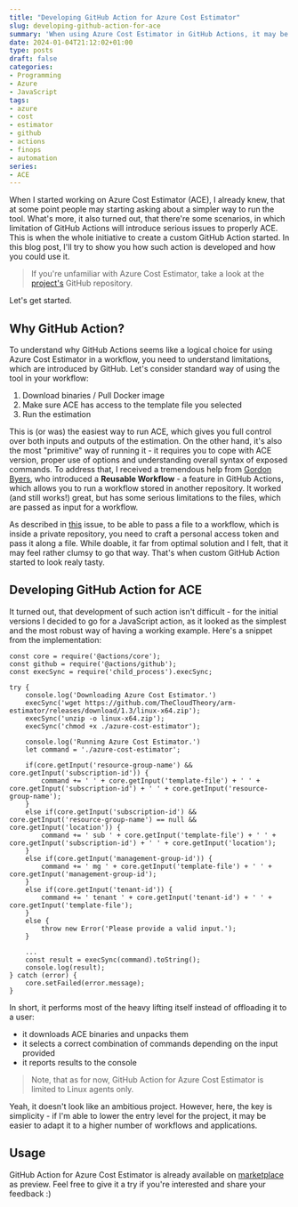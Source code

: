 ```yaml
---
title: "Developing GitHub Action for Azure Cost Estimator"
slug: developing-github-action-for-ace
summary: 'When using Azure Cost Estimator in GitHub Actions, it may be a little bit tricky to properly configure it, so you can benefit from capabilities. As it was already requested, I decided to develop my own GitHub Action, which can be used as a simplified interface for the tool. This is a short introduction to the topic and development path of the project.'
date: 2024-01-04T21:12:02+01:00
type: posts
draft: false
categories:
- Programming
- Azure
- JavaScript
tags:
- azure
- cost
- estimator
- github
- actions
- finops
- automation
series:
- ACE
---
```

When I started working on Azure Cost Estimator (ACE), I already knew, that at some point people may starting asking about a simpler way to run the tool. What's more, it also turned out, that there're some scenarios, in which limitation of GitHub Actions will introduce serious issues to properly ACE. This is when the whole initiative to create a custom GitHub Action started. In this blog post, I'll try to show you how such action is developed and how you could use it.
> If you're unfamiliar with Azure Cost Estimator, take a look at the [project's](https://github.com/TheCloudTheory/arm-estimator) GitHub repository.

Let's get started.

## Why GitHub Action?
To understand why GitHub Actions seems like a logical choice for using Azure Cost Estimator in a workflow, you need to understand limitations, which are introduced by GitHub. Let's consider standard way of using the tool in your workflow:
1. Download binaries / Pull Docker image
2. Make sure ACE has access to the template file you selected
3. Run the estimation

This is (or was) the easiest way to run ACE, which gives you full control over both inputs and outputs of the estimation. On the other hand, it's also the most "primitive" way of running it - it requires you to cope with ACE version, proper use of options and understanding overall syntax of exposed commands. To address that, I received a tremendous help from [Gordon Byers](https://github.com/Gordonby), who introduced a **Reusable Workflow** - a feature in GitHub Actions, which allows you to run a workflow stored in another repository. It worked (and still works!) great, but has some serious limitations to the files, which are passed as input for a workflow.

As described in [this](https://github.com/TheCloudTheory/arm-estimator/issues/223) issue, to be able to pass a file to a workflow, which is inside a private repository, you need to craft a personal access token and pass it along a file. While doable, it far from optimal solution and I felt, that it may feel rather clumsy to go that way. That's when custom GitHub Action started to look realy tasty.

## Developing GitHub Action for ACE
It turned out, that development of such action isn't difficult - for the initial versions I decided to go for a JavaScript action, as it looked as the simplest and the most robust way of having a working example. Here's a snippet from the implementation:
```
const core = require('@actions/core');
const github = require('@actions/github');
const execSync = require('child_process').execSync;

try {
    console.log('Downloading Azure Cost Estimator.')
    execSync('wget https://github.com/TheCloudTheory/arm-estimator/releases/download/1.3/linux-x64.zip');
    execSync('unzip -o linux-x64.zip');
    execSync('chmod +x ./azure-cost-estimator');

    console.log('Running Azure Cost Estimator.')
    let command = './azure-cost-estimator';

    if(core.getInput('resource-group-name') && core.getInput('subscription-id')) {
        command += ' ' + core.getInput('template-file') + ' ' + core.getInput('subscription-id') + ' ' + core.getInput('resource-group-name');
    }
    else if(core.getInput('subscription-id') && core.getInput('resource-group-name') == null && core.getInput('location')) {
        command += ' sub ' + core.getInput('template-file') + ' ' + core.getInput('subscription-id') + ' ' + core.getInput('location');
    }
    else if(core.getInput('management-group-id')) {
        command += ' mg ' + core.getInput('template-file') + ' ' + core.getInput('management-group-id');
    }
    else if(core.getInput('tenant-id')) {
        command += ' tenant ' + core.getInput('tenant-id') + ' ' + core.getInput('template-file');
    }
    else {
        throw new Error('Please provide a valid input.');
    }
    
    ...
    const result = execSync(command).toString();
    console.log(result);
} catch (error) {
    core.setFailed(error.message);
}
```
In short, it performs most of the heavy lifting itself instead of offloading it to a user:
* it downloads ACE binaries and unpacks them
* it selects a correct combination of commands depending on the input provided
* it reports results to the console

> Note, that as for now, GitHub Action for Azure Cost Estimator is limited to Linux agents only.

Yeah, it doesn't look like an ambitious project. However, here, the key is simplicity - if I'm able to lower the entry level for the project, it may be easier to adapt it to a higher number of workflows and applications.

## Usage
GitHub Action for Azure Cost Estimator is already available on [marketplace](https://github.com/marketplace/actions/azure-cost-estimator-github-action) as preview. Feel free to give it a try if you're interested and share your feedback :)